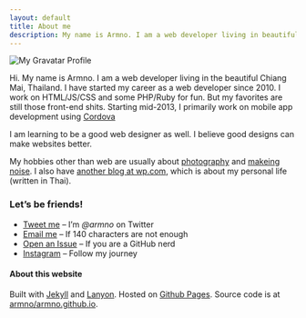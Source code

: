 ```yaml
---
layout: default
title: About me
description: My name is Armno. I am a web developer living in beautiful Chiang Mai, Thailand. I started my career as a web developer since 2010. I work on HTML/JS/CSS/PHP and some Ruby for fun.
---
```


![My Gravatar Profile](http://www.gravatar.com/avatar/2b94fcf4614d1a468cc00c21612fea46?s=150)

Hi. My name is Armno. I am a web developer living in the beautiful Chiang Mai, Thailand. I have started my career as a web developer since 2010. I work on HTML/JS/CSS and some PHP/Ruby for fun. But my favorites are still those front-end shits. Starting mid-2013, I primarily work on mobile app development using [Cordova](http://cordova.io)

I am learning to be a good web designer as well. I believe good designs can make websites better.

My hobbies other than web are usually about [photography](http://www.flickr.com/photos/armno) and [makeing noise](https://soundcloud.com/armno). I also have [another blog at wp.com](http://ahmalive.wordpress.com), which is about my personal life (written in Thai).

### Let&rsquo;s be friends!

- [Tweet me](https://twitter.com/armno) &ndash; I&rsquo;m _@armno_ on Twitter
- [Email me](mailto:monkeyarmno@gmail.com) &ndash; If 140 characters are not enough
- [Open an Issue](https://github.com/armno/armno/issues/new) &ndash; If you are a GitHub nerd
- [Instagram](http://instagram.com/armno) &ndash; Follow my journey

#### About this website

Built with [Jekyll](http://jekyllrb.com) and [Lanyon](http://lanyon.getpoole.com/). Hosted on [Github Pages](http://pages.github.com). Source code is at [armno/armno.github.io](https://github.com/armno/armno.github.io).
